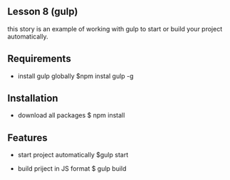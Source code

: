 ##  Lesson 8 (gulp)
this story is an example of working with gulp to start or build your project automatically.

## Requirements
- install gulp globally 
  $npm instal gulp -g

## Installation
- download all packages
  $ npm install

## Features
- start project automatically
  $gulp start

-  build priject in JS format
  $ gulp build





